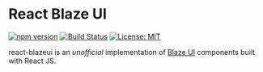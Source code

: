 # React Blaze UI

[![npm version](https://badge.fury.io/js/react-blazeui.svg)](https://badge.fury.io/js/react-blazeui)
[![Build Status](https://travis-ci.com/TwitchSeventeen/react-blazeui.svg?branch=master)](https://travis-ci.com/TwitchSeventeen/react-blazeui)
[![License: MIT](https://img.shields.io/badge/License-MIT-yellow.svg)](https://opensource.org/licenses/MIT)


react-blazeui is an _unofficial_ implementation of [Blaze UI](https://www.blazeui.com/) components built with React JS.